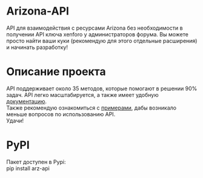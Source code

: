 # Arizona-API
API для взаимодействия с ресурсами Arizona без необходимости в получении API ключа xenforo у администраторов форума. Вы можете просто найти ваши куки (рекомендую для этого отдельные расширения) и начинать разработку!

# Описание проекта
API поддерживает около 35 методов, которые помогают в решении 90% задач. API легко масштабируется, а также имеет удобную [документацию](https://tastybread123.github.io/Arizona-API/arz_api.html).  
Также рекомендую ознакомиться с [примерами](https://github.com/TastyBread123/Arizona-API/tree/main/examples), дабы возникало меньше вопросов по использованию API.  
Удачи!

# PyPI
Пакет доступен в Pypi:  
pip install arz-api
